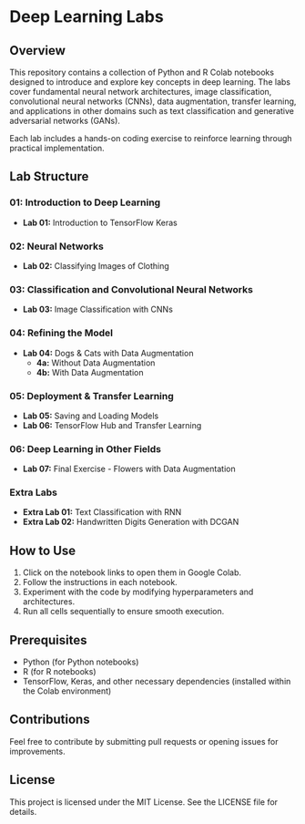# Deep Learning Labs

## Overview
This repository contains a collection of Python and R Colab notebooks designed to introduce and explore key concepts in deep learning. The labs cover fundamental neural network architectures, image classification, convolutional neural networks (CNNs), data augmentation, transfer learning, and applications in other domains such as text classification and generative adversarial networks (GANs).

Each lab includes a hands-on coding exercise to reinforce learning through practical implementation.

## Lab Structure

### 01: Introduction to Deep Learning
- **Lab 01:** Introduction to TensorFlow Keras  

### 02: Neural Networks
- **Lab 02:** Classifying Images of Clothing  

### 03: Classification and Convolutional Neural Networks
- **Lab 03:** Image Classification with CNNs  

### 04: Refining the Model
- **Lab 04:** Dogs & Cats with Data Augmentation  
  - **4a:** Without Data Augmentation  
  - **4b:** With Data Augmentation  


### 05: Deployment & Transfer Learning
- **Lab 05:** Saving and Loading Models  
- **Lab 06:** TensorFlow Hub and Transfer Learning  


### 06: Deep Learning in Other Fields
- **Lab 07:** Final Exercise - Flowers with Data Augmentation  


### Extra Labs
- **Extra Lab 01:** Text Classification with RNN  
- **Extra Lab 02:** Handwritten Digits Generation with DCGAN  
 

## How to Use
1. Click on the notebook links to open them in Google Colab.  
2. Follow the instructions in each notebook.  
3. Experiment with the code by modifying hyperparameters and architectures.  
4. Run all cells sequentially to ensure smooth execution.  

## Prerequisites
- Python (for Python notebooks)  
- R (for R notebooks)  
- TensorFlow, Keras, and other necessary dependencies (installed within the Colab environment)  

## Contributions
Feel free to contribute by submitting pull requests or opening issues for improvements.

## License
This project is licensed under the MIT License. See the LICENSE file for details.
